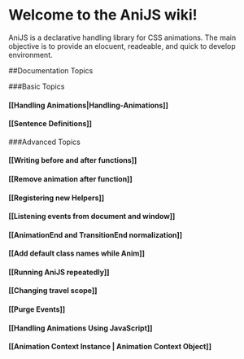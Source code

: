 Welcome to the AniJS wiki!
==========================

AniJS is a declarative handling library for CSS animations. The main objective is to provide an elocuent, readeable, and quick to develop environment.

##Documentation Topics


###Basic Topics

#### [[Handling Animations|Handling-Animations]]
#### [[Sentence Definitions]]



###Advanced Topics

#### [[Writing before and after functions]]
#### [[Remove animation after function]]
#### [[Registering new Helpers]]
#### [[Listening events from document and window]]
#### [[AnimationEnd and TransitionEnd normalization]]
#### [[Add default class names while Anim]]
#### [[Running AniJS repeatedly]]
#### [[Changing travel scope]]
#### [[Purge Events]]
#### [[Handling Animations Using JavaScript]]
#### [[Animation Context Instance | Animation Context Object]]
